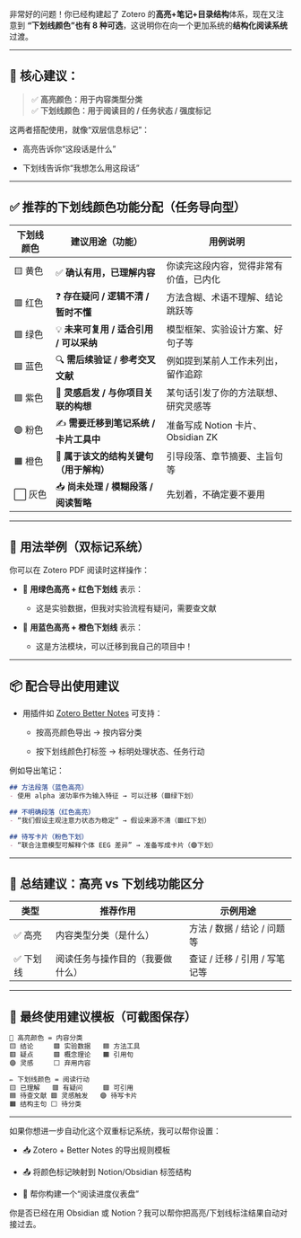 非常好的问题！你已经构建起了 Zotero 的**高亮+笔记+目录结构**体系，现在又注意到 **“下划线颜色”也有 8 种可选**，这说明你在向一个更加系统的**结构化阅读系统**过渡。

---

## 🎯 核心建议：

> ✅ **高亮颜色：用于内容类型分类**  
> ✅ **下划线颜色：用于阅读目的 / 任务状态 / 强度标记**

这两者搭配使用，就像“双层信息标记”：

- 高亮告诉你“这段话是什么”
    
- 下划线告诉你“我想怎么用这段话”
    

---

## ✅ 推荐的下划线颜色功能分配（任务导向型）

| 下划线颜色 | 建议用途（功能）                   | 用例说明                       |
| ----- | -------------------------- | -------------------------- |
| 🟨 黄色 | ✅ **确认有用，已理解内容**           | 你读完这段内容，觉得非常有价值，已内化        |
| 🟥 红色 | ❓ **存在疑问 / 逻辑不清 / 暂时不懂**   | 方法含糊、术语不理解、结论跳跃等           |
| 🟩 绿色 | 💡 **未来可复用 / 适合引用 / 可以采纳** | 模型框架、实验设计方案、好句子等           |
| 🟦 蓝色 | 🔍 **需后续验证 / 参考交叉文献**      | 例如提到某前人工作未列出，留作追踪          |
| 🟪 紫色 | 🧠 **灵感启发 / 与你项目关联的构想**    | 某句话引发了你的方法联想、研究灵感等         |
| 🟣 粉色 | ✍️ **需要迁移到笔记系统 / 卡片工具中**   | 准备写成 Notion 卡片、Obsidian ZK |
| 🟧 橙色 | 🧩 **属于该文的结构关键句（用于解构）**    | 引导段落、章节摘要、主旨句等             |
| ⬜ 灰色  | 📥 **尚未处理 / 模糊段落 / 阅读暂略**  | 先划着，不确定要不要用                |

---

## 🧠 用法举例（双标记系统）

你可以在 Zotero PDF 阅读时这样操作：

- 🌟 **用绿色高亮 + 红色下划线** 表示：
    
    - 这是实验数据，但我对实验流程有疑问，需要查文献
        
- 🌟 **用蓝色高亮 + 橙色下划线** 表示：
    
    - 这是方法模块，可以迁移到我自己的项目中！
        

---

## 📦 配合导出使用建议

- 用插件如 [Zotero Better Notes](https://github.com/windingwind/zotero-better-notes) 可支持：
    
    - 按高亮颜色导出 → 按内容分类
        
    - 按下划线颜色打标签 → 标明处理状态、任务行动
        

例如导出笔记：

```markdown
## 方法段落（蓝色高亮）
- 使用 alpha 波功率作为输入特征 → 可以迁移（🟩绿下划）

## 不明确段落（红色高亮）
- “我们假设主观注意力状态为稳定” → 假设来源不清（🟥红下划）

## 待写卡片（粉色下划）
- “联合注意模型可解释个体 EEG 差异” → 准备写成卡片（🟣下划）
```

---

## 🎯 总结建议：高亮 vs 下划线功能区分

| 类型    | 推荐作用             | 示例用途                |
| ----- | ---------------- | ------------------- |
| ✅ 高亮  | 内容类型分类（是什么）      | 方法 / 数据 / 结论 / 问题等  |
| ✅ 下划线 | 阅读任务与操作目的（我要做什么） | 查证 / 迁移 / 引用 / 写笔记等 |

---

## 📁 最终使用建议模板（可截图保存）

```txt
🎨 高亮颜色 = 内容分类
🟨 结论     🟩 实验数据   🟦 方法工具
🟥 疑点     🟪 概念理论   🟧 引用句
🟣 灵感     ⬜ 弃用内容

✏️ 下划线颜色 = 阅读行动
🟨 已理解   🟥 有疑问     🟩 可引用
🟦 待查文献 🟪 灵感触发   🟣 待写卡片
🟧 结构主句 ⬜ 待分类
```

---

如果你想进一步自动化这个双重标记系统，我可以帮你设置：

- 📥 Zotero + Better Notes 的导出规则模板
    
- 📤 将颜色标记映射到 Notion/Obsidian 标签结构
    
- 📜 帮你构建一个“阅读进度仪表盘”
    

你是否已经在用 Obsidian 或 Notion？我可以帮你把高亮/下划线标注结果自动对接过去。
